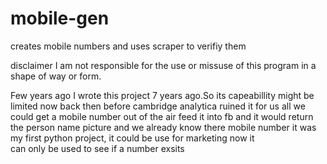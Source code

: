 # mobile-gen
creates mobile numbers and uses scraper to verifiy them 

disclaimer
I am not responsible for the use or missuse of this program in a shape of way or form.

Few years ago I wrote this project 7 years ago.So its capeabillity might be limited now back then before cambridge analytica ruined it for us all
we could get a mobile number out of the air feed it into fb and it would return the person name picture and we already know there mobile number
it was my first python project, it could be use for marketing now it  
can only be used to see if a number exsits

